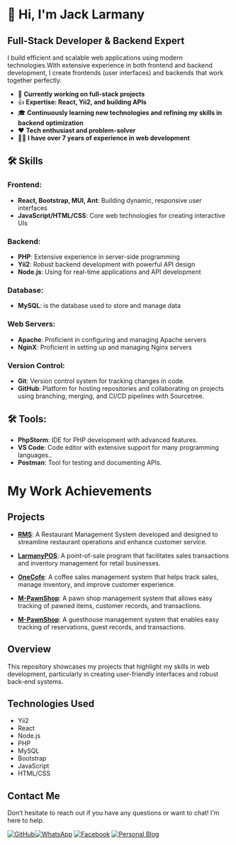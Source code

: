 # 👋 Hi, I'm Jack Larmany

## Full-Stack Developer & Backend Expert

I build efficient and scalable web applications using modern technologies.With extensive experience in both frontend and backend development, I create frontends (user interfaces) and backends that work together perfectly.

- 🚀 **Currently working on full-stack projects**
- 👍 **Expertise: React, Yii2, and building APIs**
- 🎓 **Continuously learning new technologies and refining my skills in backend optimization**
- ❤️ **Tech enthusiast and problem-solver**
- 🧑‍💻 **I have over 7 years of experience in web development**


## 🛠 Skills

### Frontend:
- **React, Bootstrap, MUI, Ant**: Building dynamic, responsive user interfaces
- **JavaScript/HTML/CSS**: Core web technologies for creating interactive UIs

### Backend:
- **PHP**: Extensive experience in server-side programming
- **Yii2**: Robust backend development with powerful API design
- **Node.js**: Using for real-time applications and API development

### Database:
- **MySQL**:  is the database used to store and manage data

### Web Servers:
- **Apache**: Proficient in configuring and managing Apache servers
- **NginX**: Proficient in setting up and managing Nginx servers

### Version Control:
- **Git**: Version control system for tracking changes in code.
- **GitHub**: Platform for hosting repositories and collaborating on projects using branching, merging, and CI/CD pipelines with Sourcetree.

## 🛠 Tools:
- **PhpStorm**: IDE for PHP development with advanced features.
- **VS Code**: Code editor with extensive support for many programming languages..
- **Postman**: Tool for testing and documenting APIs.

# My Work Achievements

## Projects

- **[RMS](https://github.com/jacklarmany/RMS)**: A Restaurant Management System developed and designed to streamline restaurant operations and enhance customer service.

- **[LarmanyPOS](https://github.com/jacklarmany/LarmanyPOS)**: A point-of-sale program that facilitates sales transactions and inventory management for retail businesses.

- **[OneCofe](https://github.com/jacklarmany/OneCofe)**: A coffee sales management system that helps track sales, manage inventory, and improve customer experience.

- **[M-PawnShop](https://github.com/jacklarmany/M-PawnShop)**: A pawn shop management system that allows easy tracking of pawned items, customer records, and transactions.

- **[M-PawnShop](https://github.com/jacklarmany/Ghouse)**: A guesthouse management system that enables easy tracking of reservations, guest records, and transactions.


## Overview

This repository showcases my projects that highlight my skills in web development, particularly in creating user-friendly interfaces and robust back-end systems.

## Technologies Used

- Yii2
- React
- Node.js
- PHP
- MySQL
- Bootstrap
- JavaScript
- HTML/CSS


## Contact Me

Don’t hesitate to reach out if you have any questions or want to chat! I'm here to help.

[![GitHub](https://img.shields.io/badge/GitHub-jacklarmany-%23181717?style=for-the-badge&logo=github)](https://github.com/jacklarmany)[![WhatsApp](https://img.shields.io/badge/WhatsApp-Jack_Larmany-25D366?style=for-the-badge&logo=whatsapp)](https://wa.me/8562095358959)
[![Facebook](https://img.shields.io/badge/Facebook-jlarmany-%231877F2?style=for-the-badge&logo=facebook)](https://facebook.com/jlarmany)
[![Personal Blog](https://img.shields.io/badge/Blog-Jack's%20Blog-orange?style=for-the-badge&logo=dev.to)](https://example.com)
